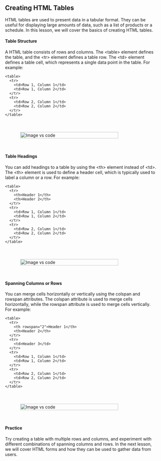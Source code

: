 ## Creating HTML Tables

HTML tables are used to present data in a tabular format. They can be useful for displaying large amounts of data, such as a list of products or a schedule. In this lesson, we will cover the basics of creating HTML tables.

#### Table Structure

A HTML table consists of rows and columns. The &lt;table&gt; element defines the table, and the &lt;tr&gt; element defines a table row. The &lt;td&gt; element defines a table cell, which represents a single data point in the table. For example:

    <table>
      <tr>
        <td>Row 1, Column 1</td>
        <td>Row 1, Column 2</td>
      </tr>
      <tr>
        <td>Row 2, Column 1</td>
        <td>Row 2, Column 2</td>
      </tr>
    </table>

<div style="display: flex;justify-content: center;margin: 50px 0px">
    <img src="/Articles/FrontEnd/HTML/table1.png" width="80%" alt="Image vs code"/>
</div>

#### Table Headings

You can add headings to a table by using the &lt;th&gt; element instead of &lt;td&gt;. The &lt;th&gt; element is used to define a header cell, which is typically used to label a column or a row. For example:

    <table>
      <tr>
        <th>Header 1</th>
        <th>Header 2</th>
      </tr>
      <tr>
        <td>Row 1, Column 1</td>
        <td>Row 1, Column 2</td>
      </tr>
      <tr>
        <td>Row 2, Column 1</td>
        <td>Row 2, Column 2</td>
      </tr>
    </table>

<div style="display: flex;justify-content: center;margin: 50px 0px">
    <img src="/Articles/FrontEnd/HTML/table2.png" width="80%" alt="Image vs code"/>
</div>

#### Spanning Columns or Rows

You can merge cells horizontally or vertically using the colspan and rowspan attributes. The colspan attribute is used to merge cells horizontally, while the rowspan attribute is used to merge cells vertically. For example:

    <table>
      <tr>
        <th rowspan="2">Header 1</th>
        <th>Header 2</th>
      </tr>
      <tr>
        <td>Header 3</td>
      </tr>
      <tr>
        <td>Row 1, Column 1</td>
        <td>Row 1, Column 2</td>
      </tr>
      <tr>
        <td>Row 2, Column 1</td>
        <td>Row 2, Column 2</td>
      </tr>
    </table>

<div style="display: flex;justify-content: center;margin: 50px 0px">
    <img src="/Articles/FrontEnd/HTML/table3.png" width="80%" alt="Image vs code"/>
</div>

#### Practice

Try creating a table with multiple rows and columns, and experiment with different combinations of spanning columns and rows.
In the next lesson, we will cover HTML forms and how they can be used to gather data from users.
